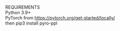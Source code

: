 REQUIREMENTS  
Python 3.9+  
PyTorch from https://pytorch.org/get-started/locally/  
then pip3 install pyro-ppl  
